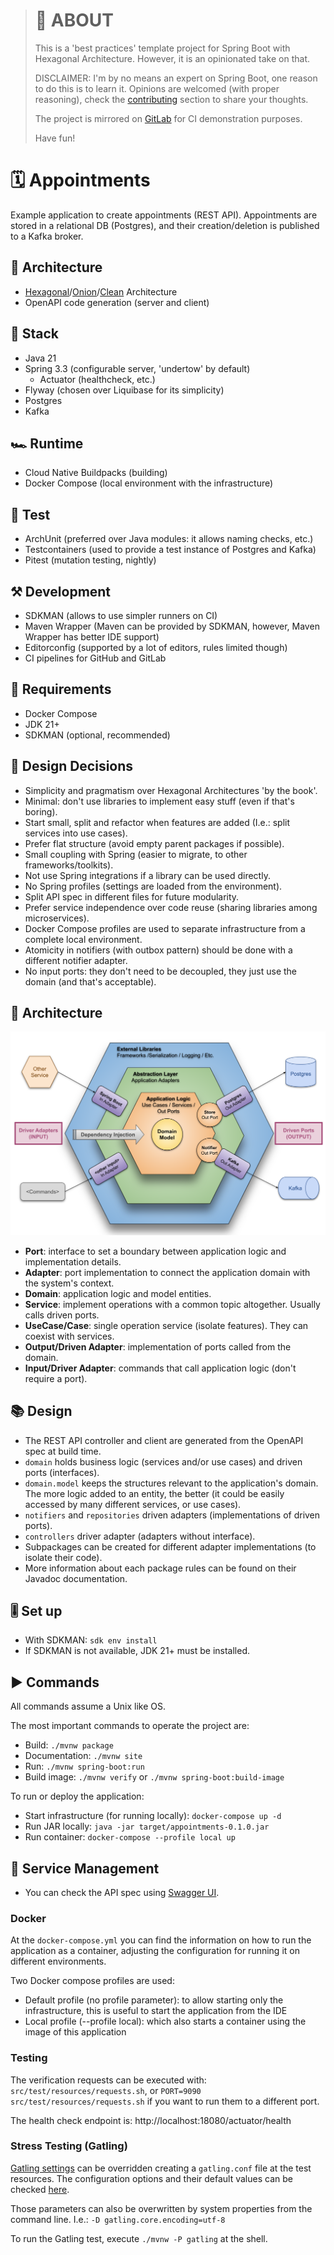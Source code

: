 
> # 🎯 ABOUT
> This is a 'best practices' template project for Spring Boot with Hexagonal Architecture. However,
> it is an opinionated take on that.
>
> DISCLAIMER: I'm by no means an expert on Spring Boot, one reason to do this is to learn it.
> Opinions are welcomed (with proper reasoning), check the [contributing] section to share your
> thoughts.
>
> The project is mirrored on [GitLab](https://gitlab.com/jaguililla/hexagonal_spring) for CI
> demonstration purposes.
>
> Have fun!

[contributing]: https://github.com/jaguililla/hexagonal_spring/contribute

# 🗓️ Appointments
Example application to create appointments (REST API). Appointments are stored in a relational DB
(Postgres), and their creation/deletion is published to a Kafka broker.

## 📘 Architecture
* [Hexagonal]/[Onion]/[Clean] Architecture
* OpenAPI code generation (server and client)

[Hexagonal]: https://alistair.cockburn.us/hexagonal-architecture
[Onion]: https://jeffreypalermo.com/2008/07/the-onion-architecture-part-1
[Clean]: https://blog.cleancoder.com/uncle-bob/2012/08/13/the-clean-architecture.html

## 🧰 Stack
* Java 21
* Spring 3.3 (configurable server, 'undertow' by default)
  * Actuator (healthcheck, etc.)
* Flyway (chosen over Liquibase for its simplicity)
* Postgres
* Kafka

## 🏎️ Runtime
* Cloud Native Buildpacks (building)
* Docker Compose (local environment with the infrastructure)

## 🧪 Test
* ArchUnit (preferred over Java modules: it allows naming checks, etc.)
* Testcontainers (used to provide a test instance of Postgres and Kafka)
* Pitest (mutation testing, nightly)

## ⚒️ Development
* SDKMAN (allows to use simpler runners on CI)
* Maven Wrapper (Maven can be provided by SDKMAN, however, Maven Wrapper has better IDE support)
* Editorconfig (supported by a lot of editors, rules limited though)
* CI pipelines for GitHub and GitLab

## 📑 Requirements
* Docker Compose
* JDK 21+
* SDKMAN (optional, recommended)

## 🤔 Design Decisions
* Simplicity and pragmatism over Hexagonal Architectures 'by the book'.
* Minimal: don't use libraries to implement easy stuff (even if that's boring).
* Start small, split and refactor when features are added (I.e.: split services into use cases).
* Prefer flat structure (avoid empty parent packages if possible).
* Small coupling with Spring (easier to migrate, to other frameworks/toolkits).
* Not use Spring integrations if a library can be used directly.
* No Spring profiles (settings are loaded from the environment).
* Split API spec in different files for future modularity.
* Prefer service independence over code reuse (sharing libraries among microservices).
* Docker Compose profiles are used to separate infrastructure from a complete local environment.
* Atomicity in notifiers (with outbox pattern) should be done with a different notifier adapter.
* No input ports: they don't need to be decoupled, they just use the domain (and that's acceptable).

## 📖 Architecture
![Architecture Diagram](https://raw.githubusercontent.com/jaguililla/hexagonal_spring/main/doc/architecture.svg)
* **Port**: interface to set a boundary between application logic and implementation details.
* **Adapter**: port implementation to connect the application domain with the system's context.
* **Domain**: application logic and model entities.
* **Service**: implement operations with a common topic altogether. Usually calls driven ports.
* **UseCase/Case**: single operation service (isolate features). They can coexist with services.
* **Output/Driven Adapter**: implementation of ports called from the domain.
* **Input/Driver Adapter**: commands that call application logic (don't require a port).

## 📚 Design
* The REST API controller and client are generated from the OpenAPI spec at build time.
* `domain` holds business logic (services and/or use cases) and driven ports (interfaces).
* `domain.model` keeps the structures relevant to the application's domain. The more logic added to
  an entity, the better (it could be easily accessed by many different services, or use cases).
* `notifiers` and `repositories` driven adapters (implementations of driven ports).
* `controllers` driver adapter (adapters without interface).
* Subpackages can be created for different adapter implementations (to isolate their code).
* More information about each package rules can be found on their Javadoc documentation.

## 🎚️ Set up
* With SDKMAN: `sdk env install`
* If SDKMAN is not available, JDK 21+ must be installed.

## ▶️ Commands
All commands assume a Unix like OS.

The most important commands to operate the project are:

* Build: `./mvnw package`
* Documentation: `./mvnw site`
* Run: `./mvnw spring-boot:run`
* Build image: `./mvnw verify` or `./mvnw spring-boot:build-image`

To run or deploy the application:

* Start infrastructure (for running locally): `docker-compose up -d`
* Run JAR locally: `java -jar target/appointments-0.1.0.jar`
* Run container: `docker-compose --profile local up`

## 🤖 Service Management
* You can check the API spec using [Swagger UI](http://localhost:8080/swagger-ui/index.html).

### Docker
At the `docker-compose.yml` you can find the information on how to run the application as a
container, adjusting the configuration for running it on different environments.

Two Docker compose profiles are used:
- Default profile (no profile parameter): to allow starting only the infrastructure, this is useful
  to start the application from the IDE
- Local profile (--profile local): which also starts a container using the image of this application

### Testing
The verification requests can be executed with: `src/test/resources/requests.sh`, or
`PORT=9090 src/test/resources/requests.sh` if you want to run them to a different port.

The health check endpoint is: http://localhost:18080/actuator/health

### Stress Testing (Gatling)
[Gatling settings] can be overridden creating a `gatling.conf` file at the test resources. The
configuration options and their default values can be checked [here][gatlingDefaults].

Those parameters can also be overwritten by system properties from the command line. I.e.:
`-D gatling.core.encoding=utf-8`

To run the Gatling test, execute `./mvnw -P gatling` at the shell.

[Gatling settings]: https://docs.gatling.io/reference/script/core/configuration
[gatlingDefaults]: https://github.com/gatling/gatling/blob/main/gatling-core/src/main/resources/gatling-defaults.conf
